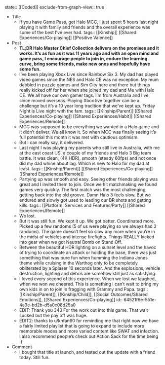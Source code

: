 state:: [[Coded]]
exclude-from-graph-view:: true

- Title
  - If you have Game Pass, get Halo MCC, I just spent 5 hours last night playing it with family and friends and the overall experience was some of the best I’ve ever had.
    tags:: [[Kinship]] [[Shared Experiences/Co-playing]] [[Positive Valence]]
- Post
  - **TL;DR Halo Master Chief Collection delivers on the promises and it works. It’s as fun as it was 11 years ago and with an open mind and game pass, I encourage people to join in, endure the learning curve, bring some friends, make new ones and hopefully have some fun.**
  - I’ve been playing Xbox Live since Rainbow Six 3. My dad has played video games since the NES and Halo CE was no exception. My mum dabbled in puzzle games and Sim City here and there but things really kicked off for her when she joined my dad and Me with Halo CE. We all have our own gamer tags. I’m from Australia and I’ve since moved overseas. Playing Xbox live together can be a challenge but it’s a 10 year long tradition that we’ve kept up. Friday Night is Live night with the fam.
    tags:: [[Kinship/Parent]] [[Shared Experiences/Co-playing]] [[Shared Experiences/Habit]] [[Shared Experiences/Remote]]
  - MCC was supposed to be everything we wanted in a Halo game and it didn’t deliver. We all know it. So when MCC was finally seeing it’s full potential this month it was met with cautious optimism.
  - But I can really say, it delivered.
  - Last night I was playing my parents who still live in Australia, with me at the east coast US, a couple of my friends and Halo 3 Big team battle. It was clean, (4K HDR), smooth (steady 60fps) and not once did my dad whine about lag. Which is new to Halo for my dad at least.
    tags:: [[Kinship/Parent]] [[Shared Experiences/Co-playing]] [[Shared Experiences/Remote]]
  - Partying up was smooth and easy. Seeing other friends playing was great and I invited them to join. Once we hit matchmaking we found games very quickly. The first match was the most challenging, getting back into the old groove. Damn Halo 3 feels slow. But we endured and slowly got used to leading our BR shots and getting kills.
    tags:: [[Platform. Services and Features/Party]] [[Shared Experiences/Remote]]
  - We lost.
  - But it was still fun. We kept it up. We got better. Coordinated more. Picked up a few randoms (5 of us were playing so we always had 3 randoms). The game doesn’t feel so slow any more when you’re in the midst of vehicles and intense firefights. Things REALLY kicked into gear when we got Neutral Bomb on Stand Off.
  - Between the beautiful HDR lighting on a sunset level and the havoc of trying to coordinate an attack or holding the base, there was just something that was pure fun when humming the Indiana Jones theme while cruising in the Warthog only to be completely obliterated by a Splaser 10 seconds later. And the explosions, vehicle destruction, lighting and debris are somehow still just as satisfying.
  - I loved every second of this experience. When we lost we laughed, when we won we cheered. This is something I can’t wait to bring my own kids in on to join in fragging with Grammy and Papa.
    tags:: [[Kinship/Parent]], [[Kinship/Child]], [[Social Outcomes/Shared Emotions]], [[Shared Experiences/Co-playing]]
    id:: 64521f6e-551e-4a3e-bd2b-d5a0c08d25a0
  - EDIT: Thank you 343 For the work out into this game. That wait sucked but the pay off was huge.
  - EDIT2: thanks to u/khfan60 for reminding me that right now we have a fairly limited playlist that is going to expand to include more memorable modes and more varied content like SWAT and infection. I also recommend people’s check out Action Sack for the time being :)
- Comment
  - I bought that title at launch, and tested out the update with a friend today. Still fun.
